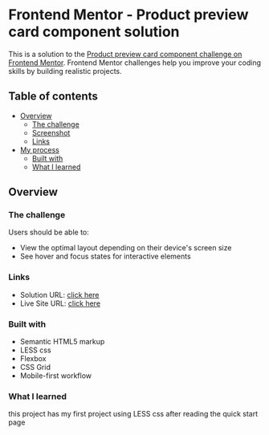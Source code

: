 # Frontend Mentor - Product preview card component solution

This is a solution to the [Product preview card component challenge on Frontend Mentor](https://www.frontendmentor.io/challenges/product-preview-card-component-GO7UmttRfa). Frontend Mentor challenges help you improve your coding skills by building realistic projects. 

## Table of contents

- [Overview](#overview)
  - [The challenge](#the-challenge)
  - [Screenshot](#screenshot)
  - [Links](#links)
- [My process](#my-process)
  - [Built with](#built-with)
  - [What I learned](#what-i-learned)

## Overview

### The challenge

Users should be able to:

- View the optimal layout depending on their device's screen size
- See hover and focus states for interactive elements

### Links

- Solution URL: [click here](https://your-solution-url.com)
- Live Site URL: [click here](https://frontend-mentor-item-card.vercel.app/)


### Built with

- Semantic HTML5 markup
- LESS css
- Flexbox
- CSS Grid
- Mobile-first workflow

### What I learned

this project has my first project using LESS css after reading  the quick start page
